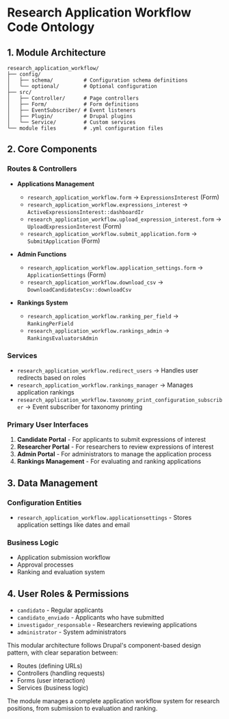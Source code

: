 # Research Application Workflow Code Ontology

## 1. Module Architecture
```
research_application_workflow/
├── config/
│   ├── schema/          # Configuration schema definitions
│   └── optional/        # Optional configuration
├── src/
│   ├── Controller/      # Page controllers
│   ├── Form/            # Form definitions
│   ├── EventSubscriber/ # Event listeners
│   ├── Plugin/          # Drupal plugins
│   └── Service/         # Custom services
└── module files         # .yml configuration files
```

## 2. Core Components

### Routes & Controllers
- **Applications Management**
  - `research_application_workflow.form` → `ExpressionsInterest` (Form)
  - `research_application_workflow.expressions_interest` → `ActiveExpressionsInterest::dashboardIr`
  - `research_application_workflow.upload_expression_interest.form` → `UploadExpressionInterest` (Form)
  - `research_application_workflow.submit_application.form` → `SubmitApplication` (Form)

- **Admin Functions**
  - `research_application_workflow.application_settings.form` → `ApplicationSettings` (Form)
  - `research_application_workflow.download_csv` → `DownloadCandidatesCsv::downloadCsv`

- **Rankings System**
  - `research_application_workflow.ranking_per_field` → `RankingPerField`
  - `research_application_workflow.rankings_admin` → `RankingsEvaluatorsAdmin`

### Services
- `research_application_workflow.redirect_users` → Handles user redirects based on roles
- `research_application_workflow.rankings_manager` → Manages application rankings
- `research_application_workflow.taxonomy_print_configuration_subscriber` → Event subscriber for taxonomy printing

### Primary User Interfaces
1. **Candidate Portal** - For applicants to submit expressions of interest
2. **Researcher Portal** - For researchers to review expressions of interest
3. **Admin Portal** - For administrators to manage the application process
4. **Rankings Management** - For evaluating and ranking applications

## 3. Data Management

### Configuration Entities
- `research_application_workflow.applicationsettings` - Stores application settings like dates and email

### Business Logic
- Application submission workflow
- Approval processes
- Ranking and evaluation system

## 4. User Roles & Permissions
- `candidato` - Regular applicants
- `candidato_enviado` - Applicants who have submitted
- `investigador_responsable` - Researchers reviewing applications
- `administrator` - System administrators

This modular architecture follows Drupal's component-based design pattern, with clear separation between:
- Routes (defining URLs)
- Controllers (handling requests)
- Forms (user interaction)
- Services (business logic)

The module manages a complete application workflow system for research positions, from submission to evaluation and ranking.
